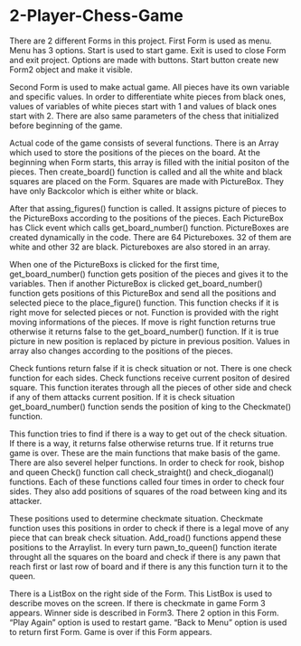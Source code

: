 # 2-Player-Chess-Game

There are 2 different Forms in this project. First Form is used as menu. Menu has 3 options. Start is used to start game. Exit is used to close Form and exit project. Options are made with buttons. Start button create new Form2 object and make it visible.

Second Form is used to make actual game.  All pieces have its own variable and specific values. In order to differentiate white pieces from black ones, values of variables of white pieces start with 1 and values of black ones start with 2. There are also same parameters of the chess that initialized before beginning of the game. 


Actual code of the game consists of several functions. There is an Array which used to store the positions of the pieces on the board. At the beginning when Form starts, this array is filled with the initial positon of the pieces. Then create_board() function is called and all the white and black squares are placed on the Form. Squares are made with PictureBox. They have only Backcolor which is either white or black. 


After that assing_figures() function is called. It assigns picture of pieces to the PictureBoxs according to the positions of the pieces. Each PictureBox has Click event which calls get_board_number() function. PictureBoxes are created dynamically in the code. There are 64 Pictureboxes. 32 of them are white and other 32 are black. Pictureboxes are also stored in an array.


 
When one of the PictureBoxs is clicked for the first time, get_board_number() function gets position of the pieces and gives it to the variables. Then if another PictureBox is clicked get_board_number() function gets positions of this PictureBox and send all the positions and selected piece to the place_figure() function. This function checks if it is right move for selected pieces or not. Function is provided with the right moving informations of the pieces. If move is right function returns true otherwise it returns false to the get_board_number() function. If it is true picture in new position is replaced by picture in previous position. Values in array also changes according to the positions of the pieces. 


Check funtions return false if it is check situation or not. There is one check function for each sides. Check functions receive current positon of desired square. This function iterates through all the pieces of other side and check if any of them attacks current position. If it is check situation get_board_number() function sends the position of king to the Checkmate() function. 


This function tries to find if there is a way to get out of the check situation. If there is a way, it returns false otherwise returns true. If it returns true game is over. These are the main functions that make basis of the game. There are also severel helper functions. In order to check for rook, bishop and queen Check() function call check_straight() and check_dioganal() functions. Each of these functions called four times in order to check four sides. They also add positions of squares of the road between king and its attacker. 


These positions used to determine checkmate situation. Checkmate function uses this positions in order to check if there is a legal move of any piece that can break check situation. Add_road() functions append these positions to the Arraylist. In every turn pawn_to_queen() function iterate throught all the squares on the board and check if there is any pawn that reach first or last row of board and if there is any this function turn it to the queen. 

There is a ListBox on the right side of the Form. This ListBox is used to describe moves on the screen. If there is checkmate in game Form 3 appears. Winner side is described in Form3. There 2 option in this Form.  “Play Again” option is used to restart game. “Back to Menu” option is used to return first Form. Game is over if this Form appears. 
